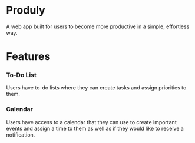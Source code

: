 # Produly
A web app built for users to become more productive in a simple, effortless way.

# Features
### To-Do List
Users have to-do lists where they can create tasks and assign priorities to them. 
### Calendar
Users have access to a calendar that they can use to create important events and assign a time to them as well as if they would like to receive a notification.
